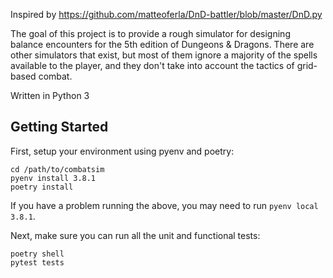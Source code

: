 Inspired by https://github.com/matteoferla/DnD-battler/blob/master/DnD.py

The goal of this project is to provide a rough simulator for designing balance
encounters for the 5th edition of Dungeons & Dragons. There are other
simulators that exist, but most of them ignore a majority of the spells
available to the player, and they don't take into account the tactics of
grid-based combat.

Written in Python 3

## Getting Started
First, setup your environment using pyenv and poetry:
```
cd /path/to/combatsim
pyenv install 3.8.1
poetry install
```
If you have a problem running the above, you may need to run `pyenv local 3.8.1`.

Next, make sure you can run all the unit and functional tests:
```
poetry shell
pytest tests
```
